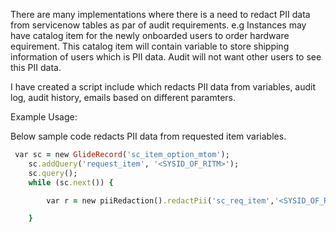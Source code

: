 There are many implementations where there is a need to redact PII data from servicenow tables as par of audit requirements.
e.g Instances may have catalog item for the newly onboarded users to order hardware equirement.
This catalog item will contain variable to store shipping information of users which is PII data.
Audit will not want other users to see this PII data.

I have created a script include which redacts PII data from variables, audit log, audit history, emails based on different paramters.

Example Usage:

Below sample code redacts PII data from requested item variables.

```ruby
 var sc = new GlideRecord('sc_item_option_mtom');
    sc.addQuery('request_item', '<SYSID_OF_RITM>');
    sc.query();
    while (sc.next()) {

        var r = new piiRedaction().redactPii('sc_req_item','<SYSID_OF_RITM>',sc.sc_item_option.value);

    }

```
